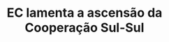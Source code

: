 ---
title: "EC lamenta a ascensão da Cooperação Sul-Sul"
infoslide: "A Cooperação Sul-Sul é definida pelas Nações Unidas como um processo em que dois ou mais países em desenvolvimento no Sul Global buscam atingir objetivos comuns ou individuais por meio do intercâmbio de experiências, conhecimentos, habilidades e recursos"
round: "Semis"
weight: 5
videos: []
tags: ['IR']
layout: "motion"
categories: ["motions"]
---